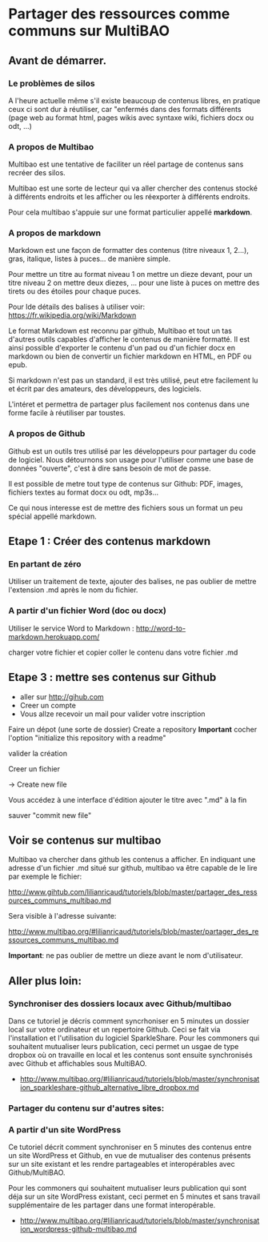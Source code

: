 # Partager des ressources comme communs sur MultiBAO

## Avant de démarrer. 

### Le problèmes de silos

A l'heure actuelle même s'il existe beaucoup de contenus libres, en pratique ceux ci sont dur à réutiliser, car "enfermés dans des formats différents (page web au format html, pages wikis avec syntaxe wiki, fichiers docx ou odt, ...)

### A propos de Multibao

Multibao est une tentative de faciliter un réel partage de contenus sans recréer des silos.

Multibao est une sorte de lecteur qui va aller chercher des contenus stocké à différents endroits et les afficher ou les réexporter à différents endroits.

Pour cela multibao s'appuie sur une format particulier appellé **markdown**.

### A propos de markdown

Markdown est une façon de formatter des contenus (titre niveaux 1, 2...), gras, italique, listes à puces... de manière simple. 

Pour mettre un titre au format niveau 1 on mettre un dieze devant, pour un titre niveau 2 on mettre deux diezes, ... pour une liste à puces on mettre des tirets ou des étoiles pour chaque puces.

Pour lde détails des balises à utiliser voir:
https://fr.wikipedia.org/wiki/Markdown

Le format Markdown est reconnu par github, Multibao et tout un tas d'autres outils capables d'afficher le contenus de manière formatté. Il est ainsi possible d'exporter le contenu d'un pad ou d'un fichier docx en markdown ou bien de convertir un fichier markdown en HTML, en PDF ou epub.

Si markdown n'est pas un standard, il est très utilisé, peut etre facilement lu et écrit par des amateurs, des développeurs, des logiciels.

L'intéret et permettra de partager plus facilement nos contenus dans une forme facile à réutiliser par toustes.

### A propos de Github

Github est un outils tres utilisé par les développeurs pour partager du code de logiciel. Nous détournons son usage pour l'utiliser comme une base de données "ouverte", c'est à dire sans besoin de mot de passe.

Il est possible de metre tout type de contenus sur Github: PDF, images, fichiers textes au format docx ou odt, mp3s...

Ce qui nous interesse est de mettre des fichiers sous un format un peu spécial appellé markdown.



## Etape 1 : Créer des contenus markdown

### En partant de zéro

Utiliser un traitement de texte, ajouter des balises, ne pas oublier de mettre l'extension .md après le nom du fichier.



### A partir d'un fichier Word (doc ou docx)

Utiliser le service  Word to Markdown :  http://word-to-markdown.herokuapp.com/

charger votre fichier et copier coller le contenu dans votre fichier .md


## Etape 3 :  mettre ses contenus sur Github

- aller sur http://gihub.com
- Creer un compte
- Vous allze recevoir un mail pour valider votre inscription

Faire un dépot (une sorte de dossier)
Create a repository
**Important** cocher l'option
"initialize this repository with a readme"

valider la création

Creer un fichier

-> Create new file

Vous accédez à une interface d'édition
ajouter le titre avec ".md" à la fin

sauver "commit new file"

## Voir se contenus sur multibao




Multibao va chercher dans github les contenus a afficher. En indiquant une adresse d'un fichier .md situé sur github, multibao va être capable de le lire par exemple le fichier:

http://www.gihtub.com/lilianricaud/tutoriels/blob/master/partager_des_ressources_communs_multibao.md

Sera visible à l'adresse suivante:

http://www.multibao.org/#lilianricaud/tutoriels/blob/master/partager_des_ressources_communs_multibao.md

**Important**: ne pas oublier de mettre un dieze avant le nom d'utilisateur.


## Aller plus loin:

### Synchroniser des dossiers locaux avec Github/multibao

Dans ce tutoriel je décris comment syncrhoniser en 5 minutes un dossier local sur votre ordinateur et un repertoire Github. Ceci se fait via l'installation et l'utilisation du logiciel SparkleShare. Pour les commoners qui souhaitent mutualiser leurs publication, ceci permet un usgae de type dropbox où on travaille en local et les contenus sont ensuite synchronisés avec Github et affichables sous MultiBAO.

- http://www.multibao.org/#lilianricaud/tutoriels/blob/master/synchronisation_sparkleshare-github_alternative_libre_dropbox.md

### Partager du contenu sur d'autres sites:




### A partir d'un site WordPress

Ce tutoriel décrit comment synchroniser en 5 minutes des contenus entre un site WordPress et Github, en vue de mutualiser des contenus présents sur un site existant et les rendre partageables et interopérables avec Github/MultiBAO.

Pour les commoners qui souhaitent mutualiser leurs publication qui sont déja sur un site WordPress existant, ceci permet en 5 minutes et sans travail supplémentaire de les partager dans une format interopérable.

- http://www.multibao.org/#lilianricaud/tutoriels/blob/master/synchronisation_wordpress-github-multibao.md
